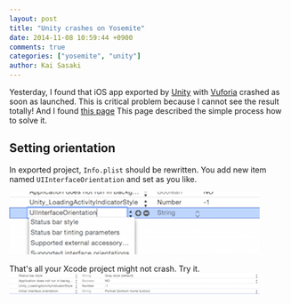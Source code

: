 ```yaml
---
layout: post
title: "Unity crashes on Yosemite"
date: 2014-11-08 10:59:44 +0900
comments: true
categories: ["yosemite", "unity"]
author: Kai Sasaki
---
```


Yesterday, I found that iOS app exported by [Unity](http://unity3d.com/) with [Vuforia](https://developer.vuforia.com/) crashed as soon as launched.
This is critical problem because I cannot see the result totally! And I found [this page](http://qiita.com/JunSuzukiJapan@github/items/4e230f4a448f2db486f6)
This page described the simple process how to solve it. 

<!-- more -->

## Setting orientation

In exported project, `Info.plist` should be rewritten. You add new item named `UIInterfaceOrientation` and set as you like.

![setting](/images/posts/2014-11-08-unity-crash/setting.png)

That's all your Xcode project might not crash. Try it.
![setting](/images/posts/2014-11-08-unity-crash/result.png)




